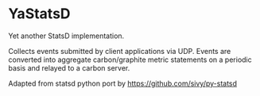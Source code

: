YaStatsD
========

Yet another StatsD implementation.

Collects events submitted by client applications via UDP. Events are
converted into aggregate carbon/graphite metric statements on a periodic
basis and relayed to a carbon server.

Adapted from statsd python port by https://github.com/sivy/py-statsd

